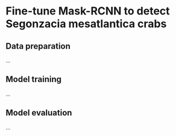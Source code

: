 # Fine-tune Mask-RCNN to detect Segonzacia mesatlantica crabs

## Data preparation
...


## Model training
...


## Model evaluation
...

